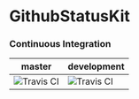 # GithubStatusKit

### Continuous Integration
|master|development|
|------|-----------|
|![Travis CI](https://travis-ci.org/mattglover/GithubStatusKit.svg?branch=master)|![Travis CI](https://travis-ci.org/mattglover/GithubStatusKit.svg?branch=development)|


